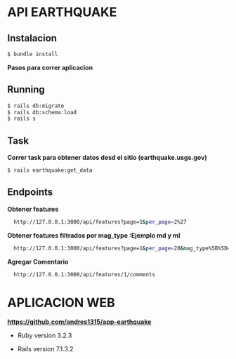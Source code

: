 # API EARTHQUAKE


## Instalacion

```bash
$ bundle install
```
**Pasos para correr aplicacion**

## Running 

```bash
$ rails db:migrate
$ rails db:schema:load
$ rails s
```

## Task
**Correr task para obtener datos desd el sitio (earthquake.usgs.gov)**

```bash
$ rails earthquake:get_data
```


## Endpoints

**Obtener features**
```bash
  http://127.0.0.1:3000/api/features?page=1&per_page=2%27
```
**Obtener features filtrados por mag_type :Ejemplo md y ml** 
```bash
  http://127.0.0.1:3000/api/features?page=1&per_page=20&mag_type%5B%5D=md&mag_type%5B%5D=ml%27
```

**Agregar Comentario**
```bash
  http://127.0.0.1:3000/api/features/1/comments
```

# APLICACION WEB

**https://github.com/andres1315/app-earthquake**

* Ruby version  3.2.3

* Rails version 7.1.3.2
